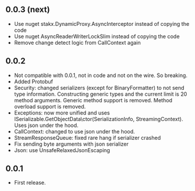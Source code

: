 ## 0.0.3 (next)
* Use nuget stakx.DynamicProxy.AsyncInterceptor instead of copying the code
* Use nuget AsyncReaderWriterLockSlim instead of copying the code
* Remove change detect logic from CallContext again

## 0.0.2
* Not compatible with 0.0.1, not in code and not on the wire. So breaking.
* Added Protobuf
* Security: changed serializers (except for BinaryFormatter) to not send type information. Constructing generic types and the current limit is 20 method arguments. Generic method support is removed. Method overload support is removed.
* Exceptions: now more unified and uses ISerializable.GetObjectData\ctor(SerializationInfo, StreamingContext). Uses json under the hood.
* CallContext: changed to use json under the hood.
* StreamResponseQueue: fixed rare hang if serializer crashed
* Fix sending byte arguments with json serializer
* Json: use UnsafeRelaxedJsonEscaping

## 0.0.1
* First release.
